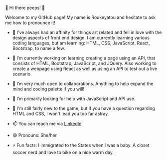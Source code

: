 👋 Hi there peeps! 👋

Welcome to my GitHub page!  My name is Roukeyatou and hesitate to ask me how to pronounce it!

- 🌱 I've always had an affinity for things art related and fell in love with the design aspects of front end design.  I am currently learning various coding languages, but am learning: HTML, CSS, JavaScript, React, Bootstrap, to name a few.

- 🔭 I’m currently working on learning creating a page using an API, that consists of HTML, Bootstrap, JavaScript, and JQuery.  Also working to create a webpage using React as well as using an API to test out a live scenario.

- 👯 I’m very much open to collaborations.  Anything to help expand the mind and coding palette if you will!

- 🤔 I’m primarily looking for help with JavaScript and API use.
 
- 💬 I'm still fairly new to the game, but if you have a question regarding HTML and CSS, I won't lead you too far astray.

- 📫 You can reach me via <a href="https://www.linkedin.com/in/roukeyatou-takpara-a24935ba/">LinkedIn</a>

- 😄 Pronouns: She/her

- ⚡ Fun facts: I immigrated to the States when I was a baby.  A closet soccer nerd and love to bike on a nice warm day.
